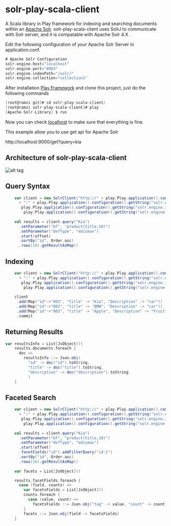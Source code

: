 solr-play-scala-client
======================

A Scala library in Play framework for indexing and searching documents within an [Apache Solr](http://lucene.apache.org/solr/). solr-play-scala-client uses SolrJ to communicate with Solr server, and it is compatable with Apache Solr 4.X .


Edit the following configuration of your Apache Solr Server in application.conf.

```scala
# Apache Solr Configuration
solr.engine.host="localhost"
solr.engine.port="8983"
solr.engine.indexPath="/solr/"
solr.engine.collection="collection1"
```

After installation [Play Framework](http://www.playframework.com/documentation/2.3.x/Installing) and clone this project, just do the following commands

```scala
[root@ramzi git]# cd solr-play-scala-client/
[root@ramzi solr-play-scala-client]# play
[Apache-Solr-Library] $ run
```

Now you can check [localhost](http://localhost:9000/) to make sure that everything is fine.

This example allow you to use get api for Apache Solr

http://localhost:9000/get?query=kia

Architecture of solr-play-scala-client
--------
![alt tag](http://2.bp.blogspot.com/-pSTUkVzVHsY/U85_BsxF41I/AAAAAAAACkg/wJt0Zru58_I/s1600/solr_scala_play+%25281%2529.jpg)

Query Syntax
--------

```scala
    var client = new SolrClient("http://" + play.Play.application().configuration().getString("solr.engine.host")
      + ":" + play.Play.application().configuration().getString("solr.engine.port") + 
       play.Play.application().configuration().getString("solr.engine.indexPath") + 
        play.Play.application().configuration().getString("solr.engine.collection"))
        
    val results = client.query("Kia")
      .setParameter("bf", "product(title,10)")
      .setParameter("defType", "edismax")
      .start(offset)
      .sortBy("id", Order.asc)
      .rows(10).getResultAsMap()
```

Indexing 
----------

```scala
    var client = new SolrClient("http://" + play.Play.application().configuration().getString("solr.engine.host")
      + ":" + play.Play.application().configuration().getString("solr.engine.port") + 
       play.Play.application().configuration().getString("solr.engine.indexPath") + 
        play.Play.application().configuration().getString("solr.engine.collection"))
        
    client
     .add(Map("id"->"001", "title" -> "Kia", "Description" -> "car"))
     .add(Map("id"->"002", "title" -> "BMW", "Description" -> "car"))
     .add(Map("id"->"003", "title" -> "Apple", "Description" -> "Fruit"))
     .commit
```

Returning Results
------------------

```scala
var resultsInfo = List[JsObject]()
    results.documents.foreach {
      doc =>
        resultsInfo ::= Json.obj(
          "id" -> doc("id").toString,
          "title" -> doc("title").toString,
          "description" -> doc("description").toString
          )
    }
```

Faceted Search
------------------

```scala
    var client = new SolrClient("http://" + play.Play.application().configuration().getString("solr.engine.host")
      + ":" + play.Play.application().configuration().getString("solr.engine.port") + 
       play.Play.application().configuration().getString("solr.engine.indexPath") + 
        play.Play.application().configuration().getString("solr.engine.collection"))
        
    val results = client.query("Kia")
      .setParameter("bf", "product(title,10)")
      .setParameter("defType", "edismax")
      .start(offset)
      .facetFields("id").addFilterQuery("id:1")
      .sortBy("id", Order.asc)
      .rows(10).getResultAsMap()
      
    var facets = List[JsObject]()

    results.facetFields.foreach {
      case (field, counts) =>
        var facetsFields = List[JsObject]()
        counts.foreach {
          case (value, count) =>
            facetsFields ::= Json.obj("tag" -> value, "count" -> count)
        }
        facets ::= Json.obj(field -> facetsFields)
    }
      
      
```

